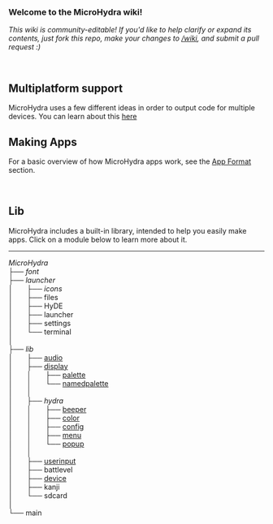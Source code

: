 ### Welcome to the MicroHydra wiki!

*This wiki is community-editable! If you'd like to help clarify or expand its contents, just fork this repo, make your changes to [/wiki](https://github.com/echo-lalia/MicroHydra/tree/main/wiki), and submit a pull request :)*

<br/>

## Multiplatform support
MicroHydra uses a few different ideas in order to output code for multiple devices. You can learn about this [here](https://github.com/echo-lalia/MicroHydra/wiki/multi-platform)

## Making Apps 
For a basic overview of how MicroHydra apps work, see the [App Format](https://github.com/echo-lalia/MicroHydra/wiki/App-Format) section.

<br/>


## Lib

MicroHydra includes a built-in library, intended to help you easily make apps. Click on a module below to learn more about it.

----


*MicroHydra*  
├── $font$  
├── $launcher$  
│ &nbsp; &nbsp; &nbsp; ├── $icons$  
│ &nbsp; &nbsp; &nbsp; ├── files  
│ &nbsp; &nbsp; &nbsp; ├── HyDE  
│ &nbsp; &nbsp; &nbsp; ├── launcher  
│ &nbsp; &nbsp; &nbsp; ├── settings  
│ &nbsp; &nbsp; &nbsp; └── terminal  
│  
├── $lib$  
│ &nbsp; &nbsp; &nbsp; ├── [audio](https://github.com/echo-lalia/MicroHydra/wiki/Playing-Sound)  
│ &nbsp; &nbsp; &nbsp; ├── [display](https://github.com/echo-lalia/MicroHydra/wiki/Display)  
│ &nbsp; &nbsp; &nbsp; │ &nbsp; &nbsp; &nbsp; ├── [palette](https://github.com/echo-lalia/MicroHydra/wiki/Palette)  
│ &nbsp; &nbsp; &nbsp; │ &nbsp; &nbsp; &nbsp; └── [namedpalette](https://github.com/echo-lalia/MicroHydra/wiki/Palette#libdisplaynamedpalettenamedpalette)  
│ &nbsp; &nbsp; &nbsp; │  
│ &nbsp; &nbsp; &nbsp; ├── $hydra$  
│ &nbsp; &nbsp; &nbsp; │ &nbsp; &nbsp; &nbsp; ├── [beeper](https://github.com/echo-lalia/MicroHydra/wiki/Playing-Sound#beeper)  
│ &nbsp; &nbsp; &nbsp; │ &nbsp; &nbsp; &nbsp; ├── [color](https://github.com/echo-lalia/MicroHydra/wiki/color)  
│ &nbsp; &nbsp; &nbsp; │ &nbsp; &nbsp; &nbsp; ├── [config](https://github.com/echo-lalia/MicroHydra/wiki/Accessing-config-files)  
│ &nbsp; &nbsp; &nbsp; │ &nbsp; &nbsp; &nbsp; ├── [menu](https://github.com/echo-lalia/MicroHydra/wiki/HydraMenu)  
│ &nbsp; &nbsp; &nbsp; │ &nbsp; &nbsp; &nbsp; └── [popup](https://github.com/echo-lalia/MicroHydra/wiki/popup)  
│ &nbsp; &nbsp; &nbsp; │  
│ &nbsp; &nbsp; &nbsp; ├── [userinput](https://github.com/echo-lalia/MicroHydra/wiki/userinput)  
│ &nbsp; &nbsp; &nbsp; ├── battlevel  
│ &nbsp; &nbsp; &nbsp; ├── [device](https://github.com/echo-lalia/MicroHydra/wiki/Device)  
│ &nbsp; &nbsp; &nbsp; ├── kanji  
│ &nbsp; &nbsp; &nbsp; └── sdcard  
│  
└── main
